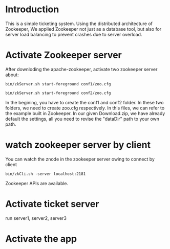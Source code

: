 # Introduction
This is a simple ticketing system. Using the distributed architecture of Zookeeper, We applied Zookeeper not just as a database tool, but also for server load balancing to prevent crashes due to server overload. 

# Activate Zookeeper server
After downloding the apache-zookeeper, activate two zookeeper server about: 
```
bin/zkServer.sh start-foreground conf1/zoo.cfg
```
```
bin/zkServer.sh start-foreground conf2/zoo.cfg
```
In the begining, you have to create the conf1 and conf2 folder. In these two folders, we need to create zoo.cfg respectively. 
In this files, we can refer to the example built in Zookeeper.
In our given Download.zip, we have already default the settings, all you need to revise the "dataDir" path to your own path. 
# watch zookeeper server by client
You can watch the znode in the zookeeper server owing to connect by client 
```
bin/zkCli.sh -server localhost:2181
```
Zookeeper APIs are available.
# Activate ticket server
run server1, server2, server3

# Activate the app
